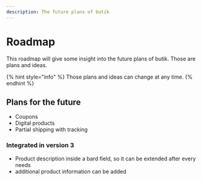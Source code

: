 ```yaml
---
description: The future plans of butik
---
```


# Roadmap

This roadmap will give some insight into the future plans of butik. Those are plans and ideas.

{% hint style="info" %}
Those plans and ideas can change at any time.
{% endhint %}

## Plans for the future

* Coupons 
* Digital products
* Partial shipping with tracking

### Integrated in version 3

* Product description inside a bard field, so it can be extended after every needs
* additional product information can be added

